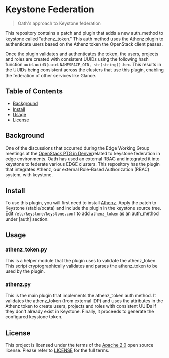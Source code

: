 # Keystone Federation
> Oath's approach to Keystone federation

This repository contains a patch and plugin that adds a new
auth\_method to keystone called "athenz\_token." This auth method uses the Athenz plugin to authenticate users based on the Athenz token the OpenStack client passes.

Once the plugin validates and authenticates the token, the users, projects
and roles are created with consistent UUIDs using the following hash function
`uuid.uuid3(uuid.NAMESPACE_OID, str(string)).hex`. This results in the UUIDs being consistent
across the clusters that use this plugin, enabling the federation of other services like Glance. 

## Table of Contents

- [Background](#background)
- [Install](#install)
- [Usage](#usage)
- [License](#license)

## Background

One of the discussions that occurred during the Edge Working Group meetings at the [OpenStack PTG in Denver](https://www.openstack.org/ptg/)related to keystone federation in
edge environments. Oath has used an external RBAC and integrated it into keystone
to federate various EDGE clusters. This repository has the plugin that integrates Athenz,
our external Role-Based Authorization (RBAC) system, with keystone.

## Install

To use this plugin, you will first need to install [Athenz](http://www.athenz.io/). Apply the patch to Keystone (stable/ocata) and include the plugin in the keystone source tree. Edit `/etc/keystone/keystone.conf` to add `athenz_token` as an auth\_method under [auth] section.

## Usage
### athenz\_token.py
This is a helper module that the plugin uses to validate the athenz\_token.
This script cryptographically validates and parses the athenz\_token to be used by the
plugin.

### athenz.py
This is the main plugin that implements the athenz\_token auth method. It validates the athenz\_token (from external IDP) and uses the attributes in the Athenz token to create users, projects and roles with consistent UUIDs if they don't already exist in Keystone. Finally, it proceeds to generate
the configured keystone token.


## License
This project is licensed under the terms of the [Apache 2.0](LICENSE-Apache-2.0) open source license. Please refer to [LICENSE](LICENSE) for the full terms.
